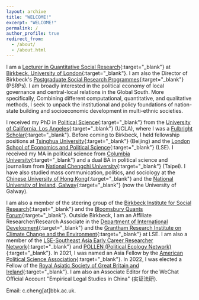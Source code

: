 ```yaml
---
layout: archive
title: "WELCOME!"
excerpt: "WELCOME!"
permalink: /
author_profile: true
redirect_from: 
  - /about/
  - /about.html
---
```


I am a [Lecturer in Quantitative Social Research](https://www.bbk.ac.uk/our-staff/profile/9336193/dennis-chao-yo-cheng){:target="_blank"} at [Birkbeck, University of London](https://www.bbk.ac.uk/){:target="_blank"}. I am also the Director of Birkbeck's [Postgraduate Social Research Programmes](https://www.bbk.ac.uk/schools/social-sciences-history-philosophy/postgraduate-social-research-programmes){:target="_blank"} (PSRPs). I am broadly interested in the political economy of local governance and central-local relations in the Global South. More specifically, Combining different computational, quantitative, and qualitative methods, I seek to unpack the institutional and policy foundations of nation-state building and socioeconomic development in multi-ethnic societies.

I received my PhD in [Political Science](https://polisci.ucla.edu/){:target="_blank"} from the [University of California, Los Angeles](https://www.ucla.edu){:target="_blank"} (UCLA), where I was a [Fulbright Scholar](https://www.fulbright.org.tw/){:target="_blank"}. Before coming to Birkbeck, I held fellowship positions at [Tsinghua University](https://www.tsinghua.edu.cn/){:target="_blank"} (Beijing) and the [London School of Economics and Political Science](https://www.lse.ac.uk/){:target="_blank"} (LSE). I received my MA in political science from [Columbia University](https://www.columbia.edu/){:target="_blank"} and a dual BA in political science and journalism from [National Chengchi University](https://www.nccu.edu.tw/){:target="_blank"} (Taipei). I have also studied mass communication, politics, and sociology at the [Chinese University of Hong Kong](https://www.cuhk.edu.hk/english/index.html){:target="_blank"} and the [National University of Ireland, Galway](https://www.universityofgalway.ie/){:target="_blank"} (now the University of Galway).

I am also a member of the steering group of the [Birkbeck Institute for Social Research](https://www.bbk.ac.uk/research/centres/birkbeck-institute-for-social-research){:target="_blank"} and the [Bloomsbury Quants Forum](https://www.ahlstromvij.com/quants){:target="_blank"}. Outside Birkbeck, I am an Affiliate Researcher/Research Associate in the [Department of International Development](https://www.lse.ac.uk/international-development){:target="_blank"} and the [Grantham Research Institute on Climate Change and the Environment](https://www.lse.ac.uk/granthaminstitute/){:target="_blank"} at LSE. I am also a member of the [LSE-Southeast Asia Early Career Researcher Network](https://www.lse.ac.uk/seac/ECR-Network){:target="_blank"} and [POLLEN (Political Ecology Network)](https://politicalecologynetwork.org/category/news/){:target="_blank"}. In 2021, I was named an Asia Fellow by the [American Political Science Association](https://connect.apsanet.org/asia/home-page/){:target="_blank"}. In 2022, I was elected a Fellow of the [Royal Asiatic Society of Great Britain and Ireland](https://royalasiaticsociety.org/){:target="_blank"}. I am also an Associate Editor for the WeChat Official Account "Empirical Legal Studies in China" (实证法研).

Email: c.cheng[at]bbk.ac.uk.